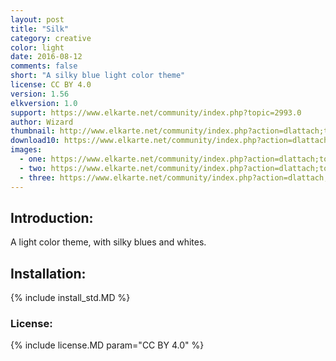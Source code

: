 ```yaml
---
layout: post
title: "Silk"
category: creative
color: light
date: 2016-08-12
comments: false
short: "A silky blue light color theme"
license: CC BY 4.0
version: 1.56
elkversion: 1.0
support: https://www.elkarte.net/community/index.php?topic=2993.0
author: Wizard
thumbnail: http://www.elkarte.net/community/index.php?action=dlattach;topic=2993.0;attach=2896;image
download10: https://www.elkarte.net/community/index.php?action=dlattach;topic=2993.0;attach=4070
images:
  - one: https://www.elkarte.net/community/index.php?action=dlattach;topic=2993.0;attach=2960;image
  - two: https://www.elkarte.net/community/index.php?action=dlattach;topic=2993.0;attach=2917;image
  - three: https://www.elkarte.net/community/index.php?action=dlattach;topic=2993.0;attach=2958;image
---
```


## Introduction:
A light color theme, with silky blues and whites.  

## Installation:
{% include install_std.MD %}

### License:
{% include license.MD param="CC BY 4.0" %}
